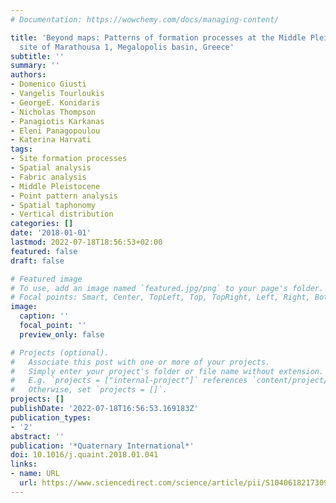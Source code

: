 ```yaml
---
# Documentation: https://wowchemy.com/docs/managing-content/

title: 'Beyond maps: Patterns of formation processes at the Middle Pleistocene open-air
  site of Marathousa 1, Megalopolis basin, Greece'
subtitle: ''
summary: ''
authors:
- Domenico Giusti
- Vangelis Tourloukis
- GeorgeE. Konidaris
- Nicholas Thompson
- Panagiotis Karkanas
- Eleni Panagopoulou
- Katerina Harvati
tags:
- Site formation processes
- Spatial analysis
- Fabric analysis
- Middle Pleistocene
- Point pattern analysis
- Spatial taphonomy
- Vertical distribution
categories: []
date: '2018-01-01'
lastmod: 2022-07-18T18:56:53+02:00
featured: false
draft: false

# Featured image
# To use, add an image named `featured.jpg/png` to your page's folder.
# Focal points: Smart, Center, TopLeft, Top, TopRight, Left, Right, BottomLeft, Bottom, BottomRight.
image:
  caption: ''
  focal_point: ''
  preview_only: false

# Projects (optional).
#   Associate this post with one or more of your projects.
#   Simply enter your project's folder or file name without extension.
#   E.g. `projects = ["internal-project"]` references `content/project/deep-learning/index.md`.
#   Otherwise, set `projects = []`.
projects: []
publishDate: '2022-07-18T16:56:53.169183Z'
publication_types:
- '2'
abstract: ''
publication: '*Quaternary International*'
doi: 10.1016/j.quaint.2018.01.041
links:
- name: URL
  url: https://www.sciencedirect.com/science/article/pii/S1040618217309795
---
```

